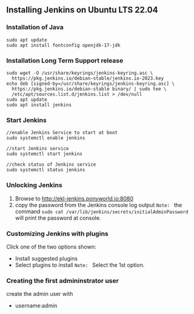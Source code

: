 ## Installing Jenkins on Ubuntu LTS 22.04

### Installation of Java
```
sudo apt update
sudo apt install fontconfig openjdk-17-jdk
```

### Installation Long Term Support release
```
sudo wget -O /usr/share/keyrings/jenkins-keyring.asc \
  https://pkg.jenkins.io/debian-stable/jenkins.io-2023.key
echo deb [signed-by=/usr/share/keyrings/jenkins-keyring.asc] \
  https://pkg.jenkins.io/debian-stable binary/ | sudo tee \
  /etc/apt/sources.list.d/jenkins.list > /dev/null
sudo apt update
sudo apt install jenkins
```

### Start Jenkins
```
//enable Jenkins Service to start at boot
sudo systemctl enable jenkins

//start Jenkins service
sudo systemctl start jenkins

//check status of Jenkins service
sudo systemctl status jenkins
```

### Unlocking Jenkins
1. Browse to http://ekl-jenkins.ponyworld.io:8080
2. copy the password from the Jenkins console log output
`Note: ` the command `sudo cat /var/lib/jenkins/secrets/initialAdminPassword` will print the password at console.

### Customizing Jenkins with plugins
Click one of the two options shown:
- Install suggested plugins
- Select plugins to install
`Note: ` Select the 1st option.

### Creating the first admininstrator user
create the admin user with
- username:admin
